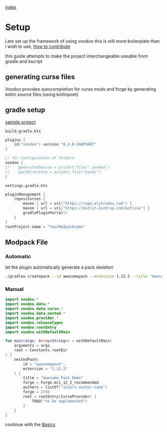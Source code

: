 [index](../../)

# Setup

Lets set up the framework of using voodoo
this is still more boilerplate than i wish to use, [How to contribute](/#how-to-contribute)

this guide attempts to make the project interchangeable useable from gradle and kscript

## generating curse files

Voodoo provides autocompletion for curse mods and forge by generating kotlin source files (using kotlinpoet)

<!--
using kscript:  
`init.kt`
```kotlin
#!/usr/bin/env kscript
@file:DependsOnMaven("moe.nikky.voodoo:dsl:0.4.0-SNAPSHOT")
@file:DependsOnMaven("ch.qos.logback:logback-classic:1.3.0-alpha4") //seems that i need a explicit dependency on this.. yet another bugreport
@file:MavenRepository("kotlinx","https://kotlin.bintray.com/kotlinx" )
@file:MavenRepository("elytradev", "https://repo.elytradev.com")
@file:KotlinOpts("-J-Xmx5g")
@file:KotlinOpts("-J-server")

import voodoo.poet
import java.io.File

//TODO: figure out how to use File relative to script location
fun main(args: Array<String>) = cursePoet(root = File(".gen")) 
```
-->

## gradle setup

[sample project](https://github.com/NikkyAI/VoodooSamples)

`build.gradle.kts`
```kotlin
plugins {
    id("voodoo") version "0.4.0-SNAPSHOT"
}

// for configuration of folders
voodoo {
//    generatedSource = project.file(".voodoo")
//    packDirectory = project.file("packs")
}
```

`settings.gradle.kts`
```kotlin
pluginManagement {
    repositories {
        maven { url = uri("https://repo.elytradev.com") }
        maven { url = uri("https://kotlin.bintray.com/kotlinx") }
        gradlePluginPortal()
    }
}
rootProject.name = "YourModpackname"
```

<!--
[build.gradle.kts](build.gradle.kts)  
[settings.gradle.kts](build.gradle.kts)  
[gradle.properties](gradle.properties)  
-->

## Modpack File

### Automatic

let the plugin automatically generate a pack skeleton
```bash
./gradlew createpack --id awesomepack --mcVersion 1.12.2 --title "Awesome Pack Demo"
```

### Manual

```kotlin
import voodoo.*
import voodoo.data.*
import voodoo.data.curse.*
import voodoo.data.nested.*
import voodoo.provider.*
import voodoo.releaseTypes
import voodoo.rootEntry
import voodoo.withDefaultMain

fun main(args: Array<String>) = withDefaultMain(
    arguments = args,
    root = Constants.rootDir
) {
    nestedPack(
        id = "awesomepack",
        mcVersion = "1.12.2"
    ) {
        title = "Awesome Pack Demo"
        forge = Forge.mc1_12_2_recommended
        authors = listOf("insert-author-name")
        forge = 2768
        root = rootEntry(CurseProvider) {
            TODO("to be implemented")
        }
    }
}
```

continue with the [Basics](../basics)